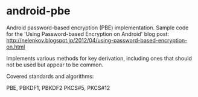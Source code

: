 android-pbe
===========

Android password-based encryption (PBE) implementation. 
Sample code for the 'Using Password-based Encryption on Android' 
blog post: http://nelenkov.blogspot.jp/2012/04/using-password-based-encryption-on.html

Implements various methods for key derivation, including 
ones that should not be used but appear to be common. 

Covered standards and algorithms:

PBE, PBKDF1, PBKDF2 PKCS#5, PKCS#12

